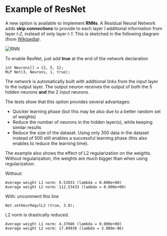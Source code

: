 # Example of ResNet
A new option is available to implement **RNNs**. A Residual Neural Network adds **skip connections** to provide to each layer *l* additional information from layer *l-2*, instead of only layer *l-1*. This is sketched in the following diagram (from [Wikipedia](https://en.wikipedia.org/wiki/Residual_neural_network "Residual Neural Network")).

![RNN](https://upload.wikimedia.org/wikipedia/commons/thumb/5/5f/ResNets.svg/330px-ResNets.svg.png "Residual Neural Network")

To enable ResNet, just add **true** at the end of the network declaration
```
int Neurons[] = {2, 5, 1};
MLP Net(3, Neurons, 1, true);
```

The network is automatically built with additional links from the input layer to the output layer. The output neuron receives the output of both the 5 hidden neurons **and** the 2 input neurons.

The tests show that this option provides several advantages:
* Quicker learning phase (but this may be also due to a better random set of weights)
* Reduce the number of neurons in the hidden layer(s), while keeping similar results
* Reduce the size of the dataset. Using only 300 data in the dataset instead of 500 still enables a successful learning phase (this also enables to reduce the learning time).

The example also shows the effect of L2 regularization on the weights. Without regularization, the weights are much bigger than when using regularization:

Without:
```
Average weight L1 norm: 9.53933 (lambda = 0.000e+00)
Average weight L2 norm: 112.53433 (lambda = 0.000e+00)
```
With: uncomment this line
```
Net.setHeurRegulL2 (true, 3.0);
```
L2 norm is drastically reduced.
```
Average weight L1 norm: 4.37046 (lambda = 0.000e+00)
Average weight L2 norm: 17.09938 (lambda = 3.000e-06)
```